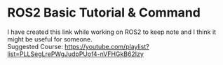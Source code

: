 # ROS2 Basic Tutorial & Command 
I have created this link while working on ROS2 to keep note and I think it might be useful for someone. </br>
Suggested Course: https://youtube.com/playlist?list=PLLSegLrePWgJudpPUof4-nVFHGkB62Izy

